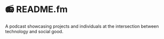 # 📻 README.fm

A podcast showcasing projects and individuals at the intersection between technology and social good. 
